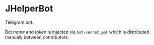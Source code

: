 # JHelperBot
Telegram bot.

Bot *name* and *token* is injected via `bot-secret.yml` which is distributed manualy between contributors.
